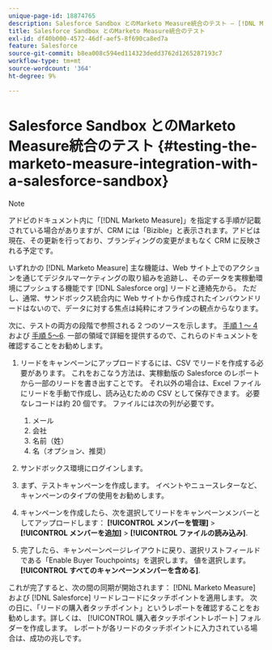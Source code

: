 ```yaml
---
unique-page-id: 18874765
description: Salesforce Sandbox とのMarketo Measure統合のテスト — [!DNL Marketo Measure]  — 製品ドキュメント
title: Salesforce Sandbox とのMarketo Measure統合のテスト
exl-id: df40b000-4572-46df-aef5-8f690ca8ed7a
feature: Salesforce
source-git-commit: b8ea008c594ed114323dedd3762d1265287193c7
workflow-type: tm+mt
source-wordcount: '364'
ht-degree: 9%

---
```


# Salesforce Sandbox とのMarketo Measure統合のテスト {#testing-the-marketo-measure-integration-with-a-salesforce-sandbox}

>[!NOTE]
>
>アドビのドキュメント内に「[!DNL Marketo Measure]」を指定する手順が記載されている場合がありますが、CRM には「Bizible」と表示されます。アドビは現在、その更新を行っており、ブランディングの変更がまもなく CRM に反映される予定です。

いずれかの [!DNL Marketo Measure] 主な機能は、Web サイト上でのアクションを通じてデジタルマーケティングの取り組みを追跡し、そのデータを実稼動環境にプッシュする機能です [!DNL Salesforce org] リードと連絡先から。 ただし、通常、サンドボックス統合内に Web サイトから作成されたインバウンドリードはないので、データに対する焦点は純粋にオフラインの観点からなります。

次に、テストの両方の段階で参照される 2 つのソースを示します。 [手順 1 ～ 4](https://help.salesforce.com/apex/HTViewHelpDoc?id=lead_import_wizard.htm&amp;language=en_US) および [手順 5～6](/help/channel-tracking-and-setup/offline-channels/legacy-processes/syncing-offline-campaigns.md). 一部の領域で詳細を提供するので、これらのドキュメントを確認することをお勧めします。

1. リードをキャンペーンにアップロードするには、CSV でリードを作成する必要があります。 これをおこなう方法は、実稼動版の Salesforce のレポートから一部のリードを書き出すことです。 それ以外の場合は、Excel ファイルにリードを手動で作成し、読み込むための CSV として保存できます。 必要なレコードは約 20 個です。 ファイルには次の列が必要です。

   1. メール
   1. 会社
   1. 名前（姓）
   1. 名（オプション、推奨）

1. サンドボックス環境にログインします。
1. まず、テストキャンペーンを作成します。 イベントやニュースレターなど、キャンペーンのタイプの使用をお勧めします。
1. キャンペーンを作成したら、次を選択してリードをキャンペーンメンバーとしてアップロードします： **[!UICONTROL メンバーを管理]** > **[!UICONTROL メンバーを追加]** > **[!UICONTROL ファイルの読み込み]**.
1. 完了したら、キャンペーンページレイアウトに戻り、選択リストフィールドである「Enable Buyer Touchpoints」を選択します。 値を選択します。 **[!UICONTROL すべてのキャンペーンメンバーを含める]**.

これが完了すると、次の間の同期が開始されます： [!DNL Marketo Measure] および [!DNL Salesforce] リードレコードにタッチポイントを適用します。 次の日に、「リードの購入者タッチポイント」というレポートを確認することをお勧めします。詳しくは、 [!UICONTROL 購入者タッチポイントレポート] フォルダーを作成します。 レポートが各リードのタッチポイントに入力されている場合は、成功の兆しです。
